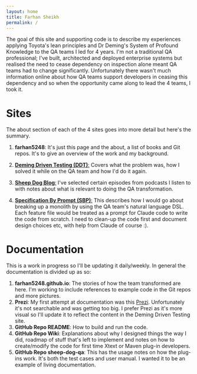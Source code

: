 ```yaml
---
layout: home
title: Farhan Sheikh
permalink: /
---
```


The goal of this site and supporting code is to describe my experiences applying Toyota's lean principles and Dr Deming's System of Profound Knowledge to the QA teams I led for 4 years. 
I'm not a traditional QA professional; I've built, architected and deployed enterprise systems but realised the need to cease dependency on inspection alone meant QA teams had to change significantly.
Unfortunately there wasn't much information online about how QA teams support developers in ceasing this dependency and so when the opportunity came along to lead the 4 teams, I took it.

# Sites

The about section of each of the 4 sites goes into more detail but here's the summary.

1. **farhan5248**: It's just this page and the about, a list of books and Git repos. It's to give an overview of the work and my background.

2. [**Deming Driven Testing (DDT)**:][1] Covers what the problem was, how I solved it while on the QA team and how I'd do it again.

3. [**Sheep Dog Blog**:][2] I've selected certain episodes from podcasts I listen to with notes about what is relevant to doing the QA transformation.

4. [**Specification By Prompt (SBP)**:][3] This describes how I would go about breaking up a monolith by using the QA team's natural language DSL. 
Each feature file would be treated as a prompt for Claude code to write the code from scratch. I need to clean-up the code first and document design choices etc, with help from Claude of course :).

# Documentation

This is a work in progress so I'll be updating it daily/weekly. In general the documentation is divided up as so:
1. **farhan5248.github.io**: The stories of how the team transformed are here. I'm working to include references to example code in the Git repos and more pictures.
2. **Prezi**: My first attempt at documentation was this [Prezi][4]. Unfortunately it's not searchable and was getting too big. I prefer Prezi as it's more visual so I'll update it to reflect the content in the Deming Driven Testing site. 
3. **GitHub Repo README**: How to build and run the code.
4. **GitHub Repo Wiki**: Explanations about why I designed things the way I did, roadmap of stuff that's left to implement and notes on how to create/modify the code for first time Xtext or Maven plug-in developers.
5. **GitHub Repo sheep-dog-qa**: This has the usage notes on how the plug-ins work. It's both the test cases and user manual. I wanted it to be an example of living documentation.

[1]: demingdriventesting
[2]: sheepdogblog
[3]: specificationbyprompt
[4]: https://prezi.com/view/yNpSiGMbioX8lNp5tS2q/

